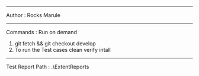 *********************************************************************************************************************************************************************************************************************************************
Author : Rocks Marule
**********************************************************************************************************************************************************************************************************************************************
Commands :
Run on demand
1. git fetch && git checkout develop
2. To run the Test cases
	clean verify intall

**********************************************************************************************************************************************************************************************************************************************
Test Report Path : .\ExtentReports
	
